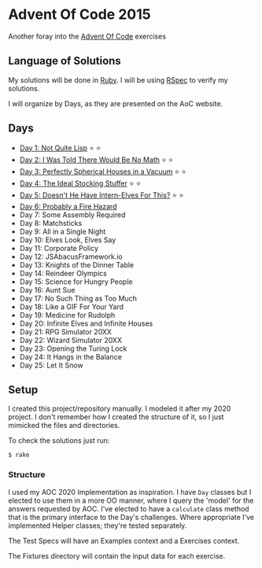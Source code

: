 # Advent Of Code 2015

Another foray into the [Advent Of Code](https://adventofcode.com/2015) exercises

## Language of Solutions

My solutions will be done in [Ruby](https://www.ruby-lang.org/en/). I will be using [RSpec](https://relishapp.com/rspec/) to verify my solutions.

I will organize by Days, as they are presented on the AoC website.

## Days

* [Day 1: Not Quite Lisp](https://adventofcode.com/2015/day/1) ⭐️ ⭐️
* [Day 2: I Was Told There Would Be No Math](https://adventofcode.com/2015/day/2) ⭐️ ⭐️
* [Day 3: Perfectly Spherical Houses in a Vacuum](https://adventofcode.com/2015/day/3) ⭐️ ⭐️
* [Day 4: The Ideal Stocking Stuffer](https://adventofcode.com/2015/day/4) ⭐️ ⭐️
* [Day 5: Doesn't He Have Intern-Elves For This?](https://adventofcode.com/2015/day/5) ⭐️ ⭐️
* [Day 6: Probably a Fire Hazard](https://adventofcode.com/2015/day/6)
* Day 7: Some Assembly Required
* Day 8: Matchsticks
* Day 9: All in a Single Night
* Day 10: Elves Look, Elves Say
* Day 11: Corporate Policy
* Day 12: JSAbacusFramework.io
* Day 13: Knights of the Dinner Table
* Day 14: Reindeer Olympics
* Day 15: Science for Hungry People
* Day 16: Aunt Sue
* Day 17: No Such Thing as Too Much
* Day 18: Like a GIF For Your Yard
* Day 19: Medicine for Rudolph
* Day 20: Infinite Elves and Infinite Houses
* Day 21: RPG Simulator 20XX
* Day 22: Wizard Simulator 20XX
* Day 23: Opening the Turing Lock
* Day 24: It Hangs in the Balance
* Day 25: Let It Snow

## Setup

I created this project/repository manually. I modeled it after my 2020 project. I don't remember how I created the structure of it, so I just mimicked the files and directories.

To check the solutions just run:

```
$ rake
```

### Structure

I used my AOC 2020 Implementation as inspiration. I have `Day` classes but I elected to use them in a more OO manner, where I query the 'model' for the answers requested by AOC. I've elected to have a `calculate` class method that is the primary interface to the Day's challenges. Where appropriate I've implemented Helper classes; they're tested separately.

The Test Specs will have an Examples context and a Exercises context.

The Fixtures directory will contain the input data for each exercise.

